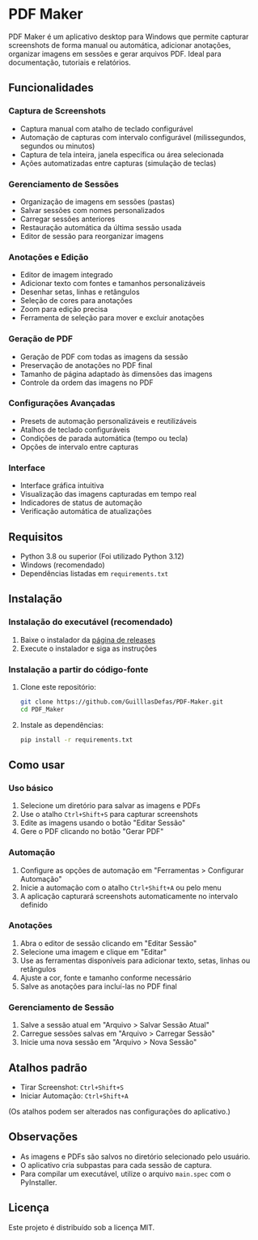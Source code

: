 # PDF Maker

PDF Maker é um aplicativo desktop para Windows que permite capturar screenshots de forma manual ou automática, adicionar anotações, organizar imagens em sessões e gerar arquivos PDF. Ideal para documentação, tutoriais e relatórios.

## Funcionalidades

### Captura de Screenshots

- Captura manual com atalho de teclado configurável
- Automação de capturas com intervalo configurável (milissegundos, segundos ou minutos)
- Captura de tela inteira, janela específica ou área selecionada
- Ações automatizadas entre capturas (simulação de teclas)

### Gerenciamento de Sessões

- Organização de imagens em sessões (pastas)
- Salvar sessões com nomes personalizados
- Carregar sessões anteriores
- Restauração automática da última sessão usada
- Editor de sessão para reorganizar imagens

### Anotações e Edição

- Editor de imagem integrado
- Adicionar texto com fontes e tamanhos personalizáveis
- Desenhar setas, linhas e retângulos
- Seleção de cores para anotações
- Zoom para edição precisa
- Ferramenta de seleção para mover e excluir anotações

### Geração de PDF

- Geração de PDF com todas as imagens da sessão
- Preservação de anotações no PDF final
- Tamanho de página adaptado às dimensões das imagens
- Controle da ordem das imagens no PDF

### Configurações Avançadas

- Presets de automação personalizáveis e reutilizáveis
- Atalhos de teclado configuráveis
- Condições de parada automática (tempo ou tecla)
- Opções de intervalo entre capturas

### Interface

- Interface gráfica intuitiva
- Visualização das imagens capturadas em tempo real
- Indicadores de status de automação
- Verificação automática de atualizações

## Requisitos

- Python 3.8 ou superior (Foi utilizado Python 3.12)
- Windows (recomendado)
- Dependências listadas em `requirements.txt`

## Instalação

### Instalação do executável (recomendado)

1. Baixe o instalador da [página de releases](https://github.com/GuilllasDefas/PDF-Maker/releases)
2. Execute o instalador e siga as instruções

### Instalação a partir do código-fonte

1. Clone este repositório:

   ```bash
   git clone https://github.com/GuilllasDefas/PDF-Maker.git
   cd PDF_Maker
   ```

2. Instale as dependências:

   ```bash
   pip install -r requirements.txt
   ```

## Como usar

### Uso básico

1. Selecione um diretório para salvar as imagens e PDFs
2. Use o atalho `Ctrl+Shift+S` para capturar screenshots
3. Edite as imagens usando o botão "Editar Sessão"
4. Gere o PDF clicando no botão "Gerar PDF"

### Automação

1. Configure as opções de automação em "Ferramentas > Configurar Automação"
2. Inicie a automação com o atalho `Ctrl+Shift+A` ou pelo menu
3. A aplicação capturará screenshots automaticamente no intervalo definido

### Anotações

1. Abra o editor de sessão clicando em "Editar Sessão"
2. Selecione uma imagem e clique em "Editar"
3. Use as ferramentas disponíveis para adicionar texto, setas, linhas ou retângulos
4. Ajuste a cor, fonte e tamanho conforme necessário
5. Salve as anotações para incluí-las no PDF final

### Gerenciamento de Sessão

1. Salve a sessão atual em "Arquivo > Salvar Sessão Atual"
2. Carregue sessões salvas em "Arquivo > Carregar Sessão"
3. Inicie uma nova sessão em "Arquivo > Nova Sessão"

## Atalhos padrão

- Tirar Screenshot: `Ctrl+Shift+S`
- Iniciar Automação: `Ctrl+Shift+A`

(Os atalhos podem ser alterados nas configurações do aplicativo.)

## Observações

- As imagens e PDFs são salvos no diretório selecionado pelo usuário.
- O aplicativo cria subpastas para cada sessão de captura.
- Para compilar um executável, utilize o arquivo `main.spec` com o PyInstaller.

## Licença

Este projeto é distribuído sob a licença MIT.
